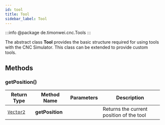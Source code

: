 ```yaml
---
id: tool
title: Tool
sidebar_label: Tool
---
```


:::info
@package de.timonwei.cnc.Tools
:::

The abstract class **Tool** provides the basic structure required for using tools with the CNC Simulator. This class can be extended to provide custom tools.


## Methods

### getPosition()
| Return Type   | Method Name            | Parameters                | Description    |
| ------------- | ---------------------- | ------------------------- | -------------- |
| [`Vector2`](vector2)     | **getPosition**        |                           | Returns the current position of the tool |
